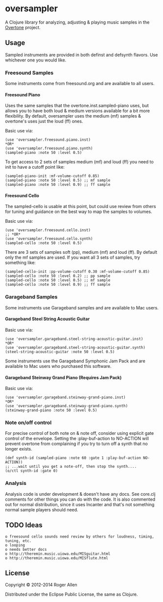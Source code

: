 # oversampler

A Clojure library for analyzing, adjusting & playing music samples in
the [Overtone](http://github.com/overtone/overtone) project.

## Usage

Sampled instruments are provided in both definst and defsynth flavors.
Use whichever one you would like.

### Freesound Samples

Some instruments come from freesound.org and are available to all
users.

#### Freesound Piano

Uses the same samples that the overtone.inst.sampled-piano uses, but
allows you to have both loud & medium versions available for a bit
more flexibility.  By default, oversampler uses the medium (mf)
samples & overtone's uses just the loud (ff) ones.

Basic use via:

    (use 'oversampler.freesound.piano.inst)
    *OR*
    (use 'oversampler.freesound.piano.synth)
    (sampled-piano :note 50 :level 0.5)

To get access to 2 sets of samples medium (mf) and loud (ff) you need
to init to have a cutoff point like:

    (sampled-piano-init :mf-volume-cutoff 0.85)
    (sampled-piano :note 50 :level 0.5) ;; mf sample
    (sampled-piano :note 50 :level 0.9) ;; ff sample

#### Freesound Cello

The sampled-cello is usable at this point, but could use review from
others for tuning and guidance on the best way to map the samples to
volumes.

Basic use via:

    (use 'oversampler.freesound.cello.inst)
    ;; *OR*
    (use 'oversampler.freesound.cello.synth)
    (sampled-cello :note 50 :level 0.5)

There are 3 sets of samples soft (pp), medium (mf) and loud (ff).  By
default only the mf samples are used.  If you want all 3 sets of
samples, try something like:

    (sampled-cello-init :pp-volume-cutoff 0.30 :mf-volume-cutoff 0.85)
    (sampled-cello :note 50 :level 0.2) ;; pp sample
    (sampled-cello :note 50 :level 0.5) ;; mf sample
    (sampled-cello :note 50 :level 0.9) ;; ff sample

### Garageband Samples

Some instruments use Garageband samples and are available to Mac
users.

#### Garageband Steel String Acoustic Guitar

Basic use via:

    (use 'oversampler.garageband.steel-string-acoustic-guitar.inst)
    *OR*
    (use 'oversampler.garageband.steel-string-acoustic-guitar.synth)
    (steel-string-acoustic-guitar :note 50 :level 0.5)

Some instruments use the Garageband Symphonic Jam Pack and are
available to Mac users who purchased this software.

#### Garageband Steinway Grand Piano (Requires Jam Pack)

Basic use via:

    (use 'oversampler.garageband.steinway-grand-piano.inst)
    *OR*
    (use 'oversampler.garageband.steinway-grand-piano.synth)
    (steinway-grand-piano :note 50 :level 0.5)

### Note on/off control

For precise control of both note on & note off, consider using
explicit gate control of the envelope.  Setting the :play-buf-action
to NO-ACTION will prevent overtone from complaining if you try to turn
off a synth that no longer exists.

    (def synth-id (sampled-piano :note 60 :gate 1 :play-buf-action NO-ACTION))
    ;; ...wait until you get a note-off, then stop the synth....
    (o/ctl synth-id :gate 0)

### Analysis

Analysis code is under development & doesn't have any docs.  See
core.clj comments for other things you can do with the code.  It is
also commented out for normal distribution, since it uses Incanter and
that's not something normal sample players should need.

## TODO Ideas

    o freesound cello sounds need review by others for loudness, timing, tuning, etc.
    o looping
    o needs better docs
    o http://theremin.music.uiowa.edu/MISguitar.html
    o http://theremin.music.uiowa.edu/MISflute.html

## License

Copyright © 2012-2014 Roger Allen

Distributed under the Eclipse Public License, the same as Clojure.
